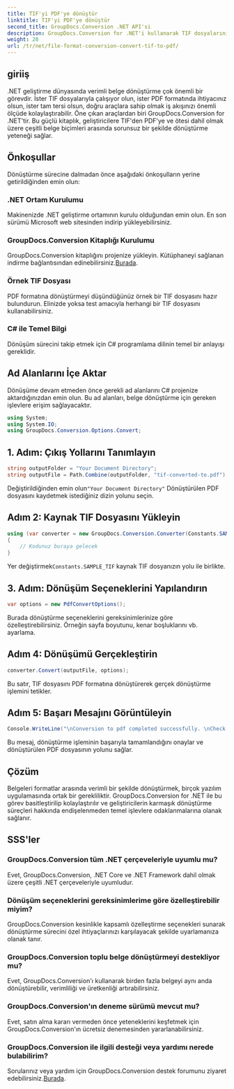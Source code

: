 ```yaml
---
title: TIF'yi PDF'ye dönüştür
linktitle: TIF'yi PDF'ye dönüştür
second_title: GroupDocs.Conversion .NET API'si
description: GroupDocs.Conversion for .NET'i kullanarak TIF dosyalarını zahmetsizce PDF formatına dönüştürün. Belge dönüştürme sürecinizi kolaylaştırın.
weight: 20
url: /tr/net/file-format-conversion-convert-tif-to-pdf/
---
```

## giriiş
.NET geliştirme dünyasında verimli belge dönüştürme çok önemli bir görevdir. İster TIF dosyalarıyla çalışıyor olun, ister PDF formatında ihtiyacınız olsun, ister tam tersi olsun, doğru araçlara sahip olmak iş akışınızı önemli ölçüde kolaylaştırabilir. Öne çıkan araçlardan biri GroupDocs.Conversion for .NET'tir. Bu güçlü kitaplık, geliştiricilere TIF'den PDF'ye ve ötesi dahil olmak üzere çeşitli belge biçimleri arasında sorunsuz bir şekilde dönüştürme yeteneği sağlar.
## Önkoşullar
Dönüştürme sürecine dalmadan önce aşağıdaki önkoşulların yerine getirildiğinden emin olun:
### .NET Ortam Kurulumu
Makinenizde .NET geliştirme ortamının kurulu olduğundan emin olun. En son sürümü Microsoft web sitesinden indirip yükleyebilirsiniz.
### GroupDocs.Conversion Kitaplığı Kurulumu
 GroupDocs.Conversion kitaplığını projenize yükleyin. Kütüphaneyi sağlanan indirme bağlantısından edinebilirsiniz.[Burada](https://releases.groupdocs.com/conversion/net/).
### Örnek TIF Dosyası
PDF formatına dönüştürmeyi düşündüğünüz örnek bir TIF dosyasını hazır bulundurun. Elinizde yoksa test amacıyla herhangi bir TIF dosyasını kullanabilirsiniz.
### C# ile Temel Bilgi
Dönüşüm sürecini takip etmek için C# programlama dilinin temel bir anlayışı gereklidir.

## Ad Alanlarını İçe Aktar
Dönüşüme devam etmeden önce gerekli ad alanlarını C# projenize aktardığınızdan emin olun. Bu ad alanları, belge dönüştürme için gereken işlevlere erişim sağlayacaktır.
```csharp
using System;
using System.IO;
using GroupDocs.Conversion.Options.Convert;
```

## 1. Adım: Çıkış Yollarını Tanımlayın
```csharp
string outputFolder = "Your Document Directory";
string outputFile = Path.Combine(outputFolder, "tif-converted-to.pdf");
```
 Değiştirildiğinden emin olun`"Your Document Directory"` Dönüştürülen PDF dosyasını kaydetmek istediğiniz dizin yolunu seçin.
## Adım 2: Kaynak TIF Dosyasını Yükleyin
```csharp
using (var converter = new GroupDocs.Conversion.Converter(Constants.SAMPLE_TIF))
{
    // Kodunuz buraya gelecek
}
```
 Yer değiştirmek`Constants.SAMPLE_TIF` kaynak TIF dosyanızın yolu ile birlikte.
## 3. Adım: Dönüşüm Seçeneklerini Yapılandırın
```csharp
var options = new PdfConvertOptions();
```
Burada dönüştürme seçeneklerini gereksinimlerinize göre özelleştirebilirsiniz. Örneğin sayfa boyutunu, kenar boşluklarını vb. ayarlama.
## Adım 4: Dönüşümü Gerçekleştirin
```csharp
converter.Convert(outputFile, options);
```
Bu satır, TIF dosyasını PDF formatına dönüştürerek gerçek dönüştürme işlemini tetikler.
## Adım 5: Başarı Mesajını Görüntüleyin
```csharp
Console.WriteLine("\nConversion to pdf completed successfully. \nCheck output in {0}", outputFolder);
```
Bu mesaj, dönüştürme işleminin başarıyla tamamlandığını onaylar ve dönüştürülen PDF dosyasının yolunu sağlar.

## Çözüm
Belgeleri formatlar arasında verimli bir şekilde dönüştürmek, birçok yazılım uygulamasında ortak bir gerekliliktir. GroupDocs.Conversion for .NET ile bu görev basitleştirilip kolaylaştırılır ve geliştiricilerin karmaşık dönüştürme süreçleri hakkında endişelenmeden temel işlevlere odaklanmalarına olanak sağlanır.
## SSS'ler
### GroupDocs.Conversion tüm .NET çerçeveleriyle uyumlu mu?
Evet, GroupDocs.Conversion, .NET Core ve .NET Framework dahil olmak üzere çeşitli .NET çerçeveleriyle uyumludur.
### Dönüşüm seçeneklerini gereksinimlerime göre özelleştirebilir miyim?
GroupDocs.Conversion kesinlikle kapsamlı özelleştirme seçenekleri sunarak dönüştürme sürecini özel ihtiyaçlarınızı karşılayacak şekilde uyarlamanıza olanak tanır.
### GroupDocs.Conversion toplu belge dönüştürmeyi destekliyor mu?
Evet, GroupDocs.Conversion'ı kullanarak birden fazla belgeyi aynı anda dönüştürebilir, verimliliği ve üretkenliği artırabilirsiniz.
### GroupDocs.Conversion'ın deneme sürümü mevcut mu?
Evet, satın alma kararı vermeden önce yeteneklerini keşfetmek için GroupDocs.Conversion'ın ücretsiz denemesinden yararlanabilirsiniz.
### GroupDocs.Conversion ile ilgili desteği veya yardımı nerede bulabilirim?
Sorularınız veya yardım için GroupDocs.Conversion destek forumunu ziyaret edebilirsiniz.[Burada](https://forum.groupdocs.com/c/conversion/11).
